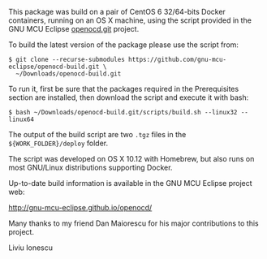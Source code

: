 
This package was build on a pair of CentOS 6 32/64-bits Docker containers,
running on an OS X machine, using the script provided in the GNU MCU Eclipse
[openocd.git](https://github.com/gnu-mcu-eclipse/openocd) project.

To build the latest version of the package please use the script from:

```console
$ git clone --recurse-submodules https://github.com/gnu-mcu-eclipse/openocd-build.git \
  ~/Downloads/openocd-build.git
```

To run it, first be sure that the packages required in the Prerequisites 
section are installed, then download the script and execute it with bash:

```console
$ bash ~/Downloads/openocd-build.git/scripts/build.sh --linux32 --linux64
```

The output of the build script are two `.tgz` files in the 
`${WORK_FOLDER}/deploy` folder.

The script was developed on OS X 10.12 with Homebrew, but also runs
on most GNU/Linux distributions supporting Docker.

Up-to-date build information is available in the GNU MCU Eclipse project web:

  http://gnu-mcu-eclipse.github.io/openocd/

Many thanks to my friend Dan Maiorescu for his major contributions 
to this project.


Liviu Ionescu
